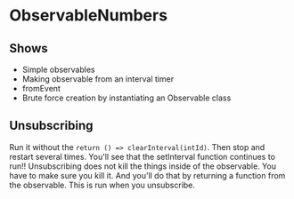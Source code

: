 # ObservableNumbers

## Shows
- Simple observables
- Making observable from an interval timer
- fromEvent
- Brute force creation by instantiating an Observable class

## Unsubscribing
Run it without the `return () => clearInterval(intId)`. Then stop and restart several times. You'll see that the setInterval function continues to run!! Unsubscribing does not kill the things inside of the observable. You have to make sure you kill it. And you'll do that by returning a function from the observable. This is run when you unsubscribe. 
